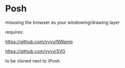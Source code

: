 Posh 
====
misusing the browser as your windowing/drawing layer


requires:

https://github.com/vvvv/NWamp

https://github.com/vvvv/SVG

to be cloned next to \Posh